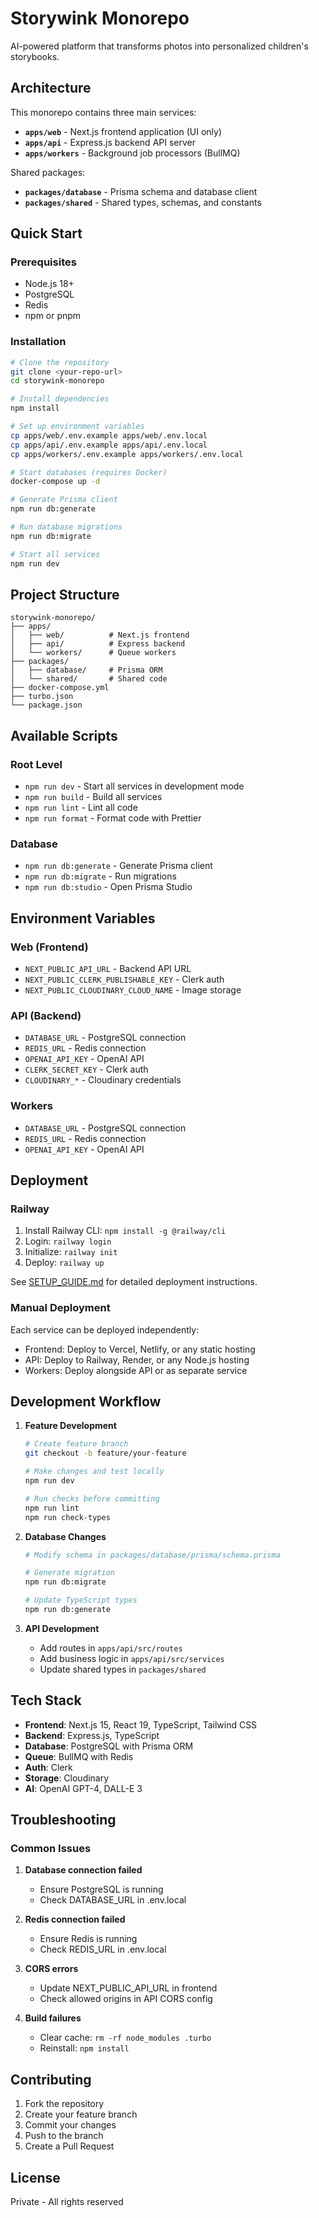 # Storywink Monorepo

AI-powered platform that transforms photos into personalized children's storybooks.

## Architecture

This monorepo contains three main services:

- **`apps/web`** - Next.js frontend application (UI only)
- **`apps/api`** - Express.js backend API server
- **`apps/workers`** - Background job processors (BullMQ)

Shared packages:
- **`packages/database`** - Prisma schema and database client
- **`packages/shared`** - Shared types, schemas, and constants

## Quick Start

### Prerequisites
- Node.js 18+
- PostgreSQL
- Redis
- npm or pnpm

### Installation

```bash
# Clone the repository
git clone <your-repo-url>
cd storywink-monorepo

# Install dependencies
npm install

# Set up environment variables
cp apps/web/.env.example apps/web/.env.local
cp apps/api/.env.example apps/api/.env.local
cp apps/workers/.env.example apps/workers/.env.local

# Start databases (requires Docker)
docker-compose up -d

# Generate Prisma client
npm run db:generate

# Run database migrations
npm run db:migrate

# Start all services
npm run dev
```

## Project Structure

```
storywink-monorepo/
├── apps/
│   ├── web/          # Next.js frontend
│   ├── api/          # Express backend
│   └── workers/      # Queue workers
├── packages/
│   ├── database/     # Prisma ORM
│   └── shared/       # Shared code
├── docker-compose.yml
├── turbo.json
└── package.json
```

## Available Scripts

### Root Level
- `npm run dev` - Start all services in development mode
- `npm run build` - Build all services
- `npm run lint` - Lint all code
- `npm run format` - Format code with Prettier

### Database
- `npm run db:generate` - Generate Prisma client
- `npm run db:migrate` - Run migrations
- `npm run db:studio` - Open Prisma Studio

## Environment Variables

### Web (Frontend)
- `NEXT_PUBLIC_API_URL` - Backend API URL
- `NEXT_PUBLIC_CLERK_PUBLISHABLE_KEY` - Clerk auth
- `NEXT_PUBLIC_CLOUDINARY_CLOUD_NAME` - Image storage

### API (Backend)
- `DATABASE_URL` - PostgreSQL connection
- `REDIS_URL` - Redis connection
- `OPENAI_API_KEY` - OpenAI API
- `CLERK_SECRET_KEY` - Clerk auth
- `CLOUDINARY_*` - Cloudinary credentials

### Workers
- `DATABASE_URL` - PostgreSQL connection
- `REDIS_URL` - Redis connection
- `OPENAI_API_KEY` - OpenAI API

## Deployment

### Railway

1. Install Railway CLI: `npm install -g @railway/cli`
2. Login: `railway login`
3. Initialize: `railway init`
4. Deploy: `railway up`

See [SETUP_GUIDE.md](./SETUP_GUIDE.md) for detailed deployment instructions.

### Manual Deployment

Each service can be deployed independently:
- Frontend: Deploy to Vercel, Netlify, or any static hosting
- API: Deploy to Railway, Render, or any Node.js hosting
- Workers: Deploy alongside API or as separate service

## Development Workflow

1. **Feature Development**
   ```bash
   # Create feature branch
   git checkout -b feature/your-feature
   
   # Make changes and test locally
   npm run dev
   
   # Run checks before committing
   npm run lint
   npm run check-types
   ```

2. **Database Changes**
   ```bash
   # Modify schema in packages/database/prisma/schema.prisma
   
   # Generate migration
   npm run db:migrate
   
   # Update TypeScript types
   npm run db:generate
   ```

3. **API Development**
   - Add routes in `apps/api/src/routes`
   - Add business logic in `apps/api/src/services`
   - Update shared types in `packages/shared`

## Tech Stack

- **Frontend**: Next.js 15, React 19, TypeScript, Tailwind CSS
- **Backend**: Express.js, TypeScript
- **Database**: PostgreSQL with Prisma ORM
- **Queue**: BullMQ with Redis
- **Auth**: Clerk
- **Storage**: Cloudinary
- **AI**: OpenAI GPT-4, DALL-E 3

## Troubleshooting

### Common Issues

1. **Database connection failed**
   - Ensure PostgreSQL is running
   - Check DATABASE_URL in .env.local

2. **Redis connection failed**
   - Ensure Redis is running
   - Check REDIS_URL in .env.local

3. **CORS errors**
   - Update NEXT_PUBLIC_API_URL in frontend
   - Check allowed origins in API CORS config

4. **Build failures**
   - Clear cache: `rm -rf node_modules .turbo`
   - Reinstall: `npm install`

## Contributing

1. Fork the repository
2. Create your feature branch
3. Commit your changes
4. Push to the branch
5. Create a Pull Request

## License

Private - All rights reserved